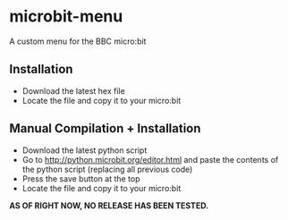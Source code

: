 # microbit-menu
A custom menu for the BBC micro:bit

## Installation
* Download the latest hex file
* Locate the file and copy it to your micro:bit

## Manual Compilation + Installation
* Download the latest python script
* Go to http://python.microbit.org/editor.html and paste the contents of the python script (replacing all previous code)
* Press the save button at the top
* Locate the file and copy it to your micro:bit

**AS OF RIGHT NOW, NO RELEASE HAS BEEN TESTED.**
